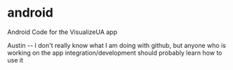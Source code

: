 # android
Android Code for the VisualizeUA app

Austin -- I don't really know what I am doing with github, but anyone who is working on the app integration/development should probably learn how to use it

